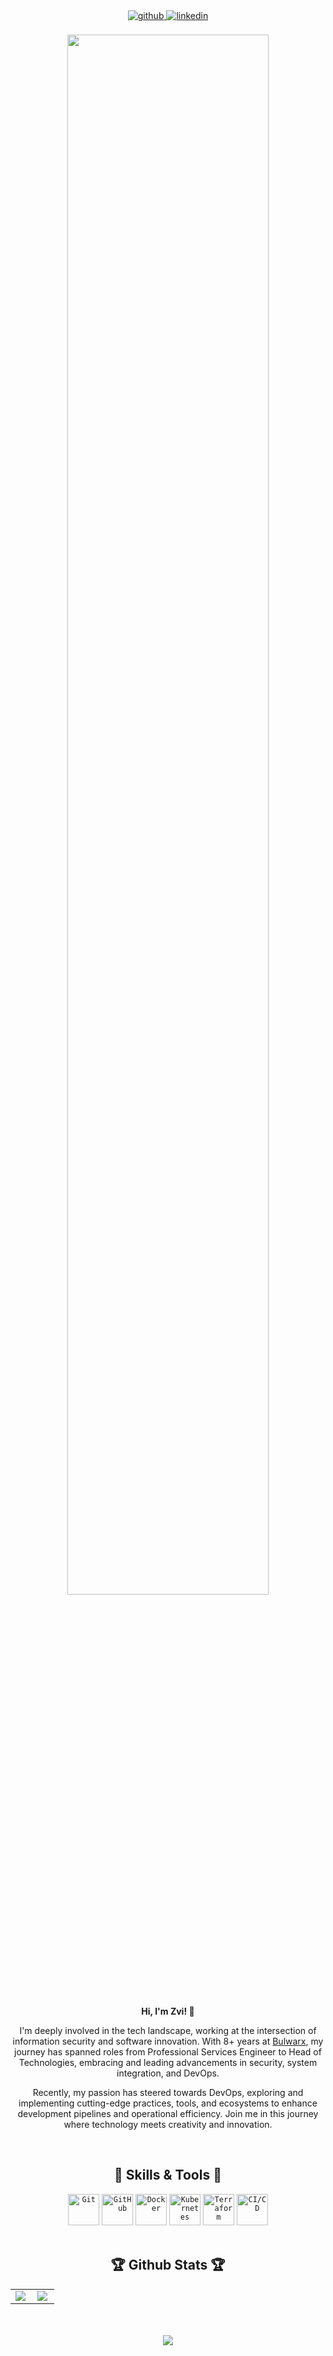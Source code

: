 <div align="center">
  <a href="https://github.com/zvimosh" target="_blank">
    <img src="https://img.shields.io/badge/github-%2324292e.svg?&style=for-the-badge&logo=github&logoColor=white" alt="github" style="margin-bottom: 5px;" />
  </a>
  <a href="https://www.linkedin.com/in/zvi-moshkovitz-a043b8102/" target="_blank">
    <img src="https://img.shields.io/badge/linkedin-%231E77B5.svg?&style=for-the-badge&logo=linkedin&logoColor=white" alt="linkedin" style="margin-bottom: 5px;" />
  </a>  
</div>  

<br/>

<div align="center">
  <img src="https://rishavanand.github.io/static/images/greetings.gif" align="center" style="width: 80%" />
</div>  

<br>
<br>

<div align="center">
  <strong>Hi, I'm Zvi! 👋</strong>
  <p>I'm deeply involved in the tech landscape, working at the intersection of information security and software innovation. With 8+ years at <a href="https://bulwarx.com">Bulwarx</a>, my journey has spanned roles from Professional Services Engineer to Head of Technologies, embracing and leading advancements in security, system integration, and DevOps.</p>
  
  <p>Recently, my passion has steered towards DevOps, exploring and implementing cutting-edge practices, tools, and ecosystems to enhance development pipelines and operational efficiency. Join me in this journey where technology meets creativity and innovation.</p>
</div>  

<br/>

<h2 align="center">🧰 Skills & Tools 🧰</h2>

<div align="center">
  <!-- Add or remove tools based on your current focus and expertise -->
  <code><img width="50" src="https://user-images.githubusercontent.com/25181517/192108372-f71d70ac-7ae6-4c0d-8395-51d8870c2ef0.png" alt="Git" title="Git"/></code>
  <code><img width="50" src="https://user-images.githubusercontent.com/25181517/192108374-8da61ba1-99ec-41d7-80b8-fb2f7c0a4948.png" alt="GitHub" title="GitHub"/></code>
  <!-- Include DevOps tools -->
  <code><img width="50" src="https://user-images.githubusercontent.com/25181517/117207330-263ba280-adf4-11eb-9b97-0ac5b40bc3be.png" alt="Docker" title="Docker"/></code>
  <code><img width="50" src="https://user-images.githubusercontent.com/25181517/182534006-037f08b5-8e7b-4e5f-96b6-5d2a5558fa85.png" alt="Kubernetes" title="Kubernetes"/></code>
  <code><img width="50" src="https://user-images.githubusercontent.com/25181517/183345121-36788a6e-5462-424a-be67-af1ebeda79a2.png" alt="Terraform" title="Terraform"/></code>
  <code><img width="50" src="https://user-images.githubusercontent.com/25181517/183868728-b2e11072-00a5-47e2-8a4e-4ebbb2b8c554.png" alt="CI/CD" title="CI/CD"/></code>
  <!-- More tools as per your expertise -->
</div>

<br/>

<h2 align="center">🏆 Github Stats 🏆</h2>

<table width="100%">
  <tr>
    <td valign="top" width="50%">
      <img src="https://github-readme-stats.vercel.app/api?username=zvimosh&show_icons=true&count_private=true&hide_border=true" align="left" />
    </td>
    <td valign="top" width="50%">
      <img src="https://github-readme-stats.vercel.app/api/top-langs/?username=zvimosh&hide_border=true&layout=compact" align="center" />
    </td>
  </tr>
</table>

<br/>
<br/>

<div align="center">
  <img src="https://komarev.com/ghpvc/?username=zvimosh&&style=flat-square" align="center" />
</div>
